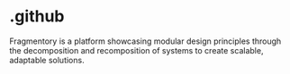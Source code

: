 # .github
Fragmentory is a platform showcasing modular design principles through the decomposition and recomposition of systems to create scalable, adaptable solutions.
